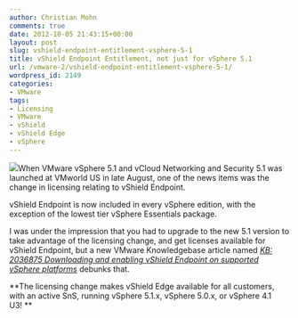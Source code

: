 ```yaml
---
author: Christian Mohn
comments: true
date: 2012-10-05 21:43:15+00:00
layout: post
slug: vshield-endpoint-entitlement-vsphere-5-1
title: vShield Endpoint Entitlement, not just for vSphere 5.1
url: /vmware-2/vshield-endpoint-entitlement-vsphere-5-1/
wordpress_id: 2149
categories:
- VMware
tags:
- Licensing
- VMware
- vShield
- vShield Edge
- vSphere
---
```


![](/img/VMware.gif)When VMware vSphere 5.1 and vCloud Networking and Security 5.1 was launched at VMworld US in late August, one of the news items was the change in licensing relating to vShield Endpoint.

vShield Endpoint is now included in every vSphere edition, with the exception of the lowest tier vSphere Essentials package.


I was under the impression that you had to upgrade to the new 5.1 version to take advantage of the licensing change, and get licenses available for vShield Endpoint, but a new VMware Knowledgebase article named [_KB: 2036875 Downloading and enabling vShield Endpoint on supported vSphere platforms_](http://kb.vmware.com/selfservice/microsites/search.do?language=en_US&cmd=displayKC&externalId=2036875) debunks that.


**The licensing change makes vShield Edge available for all customers, with an active SnS, running vSphere 5.1.x, vSphere 5.0.x, or vSphere 4.1 U3! **


